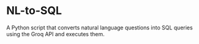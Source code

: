 # NL-to-SQL
A Python script that converts natural language questions into SQL queries using the Groq API and executes them.
